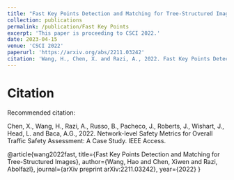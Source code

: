 ```yaml
---
title: "Fast Key Points Detection and Matching for Tree-Structured Images"
collection: publications
permalink: /publication/Fast Key Points
excerpt: 'This paper is proceeding to CSCI 2022.'
date: 2023-04-15
venue: 'CSCI 2022'
paperurl: 'https://arxiv.org/abs/2211.03242'
citation: 'Wang, H., Chen, X. and Razi, A., 2022. Fast Key Points Detection and Matching for Tree-Structured Images. arXiv preprint arXiv:2211.03242.'
---
```

# Citation

Recommended citation: 

Chen, X., Wang, H., Razi, A., Russo, B., Pacheco, J., Roberts, J., Wishart, J., Head, L. and Baca, A.G., 2022. Network-level Safety Metrics for Overall Traffic Safety Assessment: A Case Study. IEEE Access.




@article{wang2022fast,
  title={Fast Key Points Detection and Matching for Tree-Structured Images},
  author={Wang, Hao and Chen, Xiwen and Razi, Abolfazl},
  journal={arXiv preprint arXiv:2211.03242},
  year={2022}
}